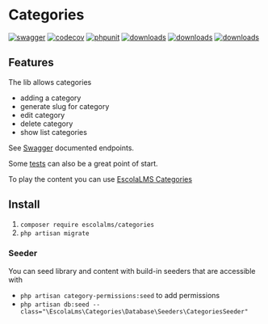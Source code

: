 # Categories

[![swagger](https://img.shields.io/badge/documentation-swagger-green)](https://escolalms.github.io/Categories/)
[![codecov](https://codecov.io/gh/EscolaLMS/Categories/branch/main/graph/badge.svg?token=ci4VPQbrOI)](https://codecov.io/gh/EscolaLMS/Categories)
[![phpunit](https://github.com/EscolaLMS/Categories/actions/workflows/test.yml/badge.svg)](https://github.com/EscolaLMS/Categories/actions/workflows/test.yml)
[![downloads](https://img.shields.io/packagist/dt/escolalms/categories)](https://packagist.org/packages/escolalms/categories)
[![downloads](https://img.shields.io/packagist/v/escolalms/categories)](https://packagist.org/packages/escolalms/categories)
[![downloads](https://img.shields.io/packagist/l/escolalms/categories)](https://packagist.org/packages/escolalms/categories)


## Features

The lib allows categories

- adding a category
- generate slug for category
- edit category
- delete category
- show list categories

See [Swagger](https://escolalms.github.io/Categories/) documented endpoints.

Some [tests](tests) can also be a great point of start.

To play the content you can use [EscolaLMS Categories](https://github.com/EscolaLMS/Categories)

## Install

1. `composer require escolalms/categories`
2. `php artisan migrate`

### Seeder

You can seed library and content with build-in seeders that are accessible with

- `php artisan category-permissions:seed` to add permissions
- `php artisan db:seed --class="\EscolaLms\Categories\Database\Seeders\CategoriesSeeder"`
